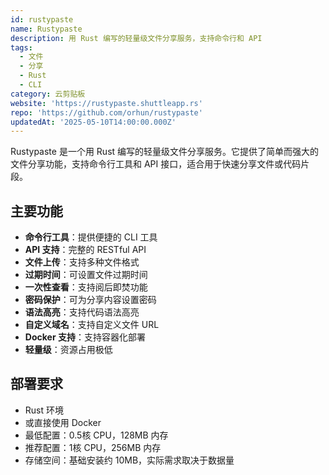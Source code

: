 ```yaml
---
id: rustypaste
name: Rustypaste
description: 用 Rust 编写的轻量级文件分享服务，支持命令行和 API
tags:
  - 文件
  - 分享
  - Rust
  - CLI
category: 云剪贴板
website: 'https://rustypaste.shuttleapp.rs'
repo: 'https://github.com/orhun/rustypaste'
updatedAt: '2025-05-10T14:00:00.000Z'
---
```


Rustypaste 是一个用 Rust 编写的轻量级文件分享服务。它提供了简单而强大的文件分享功能，支持命令行工具和 API 接口，适合用于快速分享文件或代码片段。

## 主要功能

- **命令行工具**：提供便捷的 CLI 工具
- **API 支持**：完整的 RESTful API
- **文件上传**：支持多种文件格式
- **过期时间**：可设置文件过期时间
- **一次性查看**：支持阅后即焚功能
- **密码保护**：可为分享内容设置密码
- **语法高亮**：支持代码语法高亮
- **自定义域名**：支持自定义文件 URL
- **Docker 支持**：支持容器化部署
- **轻量级**：资源占用极低

## 部署要求

- Rust 环境
- 或直接使用 Docker
- 最低配置：0.5核 CPU，128MB 内存
- 推荐配置：1核 CPU，256MB 内存
- 存储空间：基础安装约 10MB，实际需求取决于数据量 